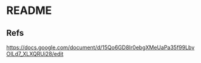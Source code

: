 # README

## Refs

https://docs.google.com/document/d/15Qo6GD8Ir0ebgXMeUaPa35f99LbvOILd7_XLXQRUi28/edit


